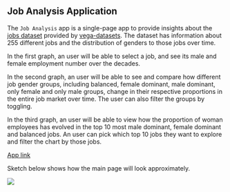 ## Job Analysis Application

The `Job Analysis` app is a single-page app to provide insights about the [jobs dataset](https://github.com/vega/vega-datasets/blob/master/data/jobs.json) provided by [vega-datasets](https://github.com/vega/vega-datasets/blob/master/README.md). The dataset has information about 255 different jobs and the distribution of genders to those jobs over time.

In the first graph, an user will be able to select a job, and see its male and female employment number over the decades.

In the second graph, an user will be able to see and compare how different job gender groups, including balanced, female dominant, male dominant, only female and only male groups, change in their respective proportions in the entire job market over time. The user can also filter the groups by toggling.

In the third graph, an user will be able to view how the proportion of woman employees has evolved in the top 10 most male dominant, female dominant and balanced jobs. An user can pick which top 10 jobs they want to explore and filter the chart by those jobs.

[App link](https://jobs-analysis-milestone2.herokuapp.com/)

Sketch below shows how the main page will look approximately.

![](images/new_mock.png)
